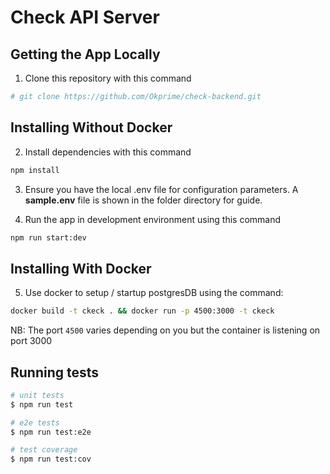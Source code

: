 # Check API Server
## Getting the App Locally

1. Clone this repository with this command
```bash
# git clone https://github.com/Okprime/check-backend.git
```

## Installing Without Docker

2. Install dependencies with this command
```bash
npm install
```

3. Ensure you have the local .env file for configuration parameters. A **sample.env** file is shown in the folder directory for guide.

4. Run the app in development environment using this command
```bash
npm run start:dev
```
## Installing With Docker

5. Use docker to setup / startup postgresDB using the command:

```bash
docker build -t ckeck . && docker run -p 4500:3000 -t ckeck
```
NB: The port ```4500``` varies depending on you but the container is listening on port 3000

## Running tests

```bash
# unit tests
$ npm run test

# e2e tests
$ npm run test:e2e

# test coverage
$ npm run test:cov
```
